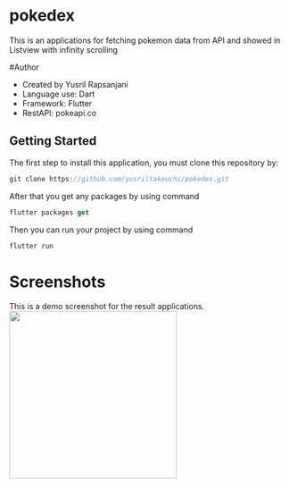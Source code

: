 # pokedex

This is an applications for fetching pokemon data from API and showed in Listview with infinity scrolling

#Author
- Created by Yusril Rapsanjani
- Language use: Dart
- Framework: Flutter
- RestAPI: pokeapi.co

## Getting Started

The first step to install this application, you must clone this repository by:
```dart
git clone https://github.com/yusriltakeuchi/pokedex.git
```

After that you get any packages by using command
```dart
flutter packages get
```

Then you can run your project by using command
```dart
flutter run
```

# Screenshots
This is a demo screenshot for the result applications.
<img src="https://i.imgur.com/qPHcllg.png" width="300">
